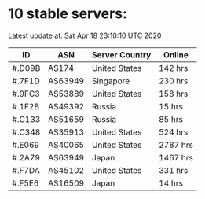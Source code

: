 # 10 stable servers:

Latest update at: Sat Apr 18 23:10:10 UTC 2020

| ID | ASN | Server Country | Online |
| -- | --- | -------------- | ------ |
| #.D09B | AS174 | United States | 142 hrs |
| #.7F1D | AS63949 | Singapore | 230 hrs |
| #.9FC3 | AS53889 | United States | 158 hrs |
| #.1F2B | AS49392 | Russia | 15 hrs |
| #.C133 | AS51659 | Russia | 85 hrs |
| #.C348 | AS35913 | United States | 524 hrs |
| #.E069 | AS40065 | United States | 2787 hrs |
| #.2A79 | AS63949 | Japan | 1467 hrs |
| #.F7DA | AS45102 | United States | 331 hrs |
| #.F5E6 | AS16509 | Japan | 14 hrs |

